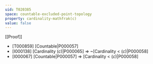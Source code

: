 ```yaml
---
uid: T020385
space: countable-excluded-point-topology
property: cardinality-mathfrak(c)
value: false
---
```

[[Proof]]

* [T000859] [Countable|P000057]
* [I000138] [Cardinality $\mathfrak(c)$|P000065] => ~[Cardinality < $\mathfrak(c)$|P000058]
* [I000067] [Countable|P000057] => [Cardinality < $\mathfrak(c)$|P000058]

